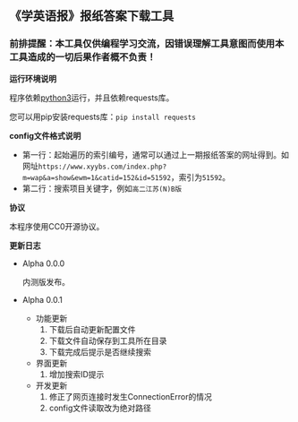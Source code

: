 ## 《学英语报》报纸答案下载工具

### 前排提醒：本工具仅供编程学习交流，因错误理解工具意图而使用本工具造成的一切后果作者概不负责！

**运行环境说明**

程序依赖[python3](https://www.python.org/)运行，并且依赖requests库。

您可以用pip安装requests库：`pip install requests`

**config文件格式说明**

- 第一行：起始遍历的索引编号，通常可以通过上一期报纸答案的网址得到。如网址`https://www.xyybs.com/index.php?m=wap&a=show&ewm=1&catid=152&id=51592`，索引为`51592`。
- 第二行：搜索项目关键字，例如`高二江苏(N)B版`

**协议**

本程序使用CC0开源协议。

**更新日志**

- Alpha 0.0.0

  内测版发布。
  
- Alpha 0.0.1
  - 功能更新
    1. 下载后自动更新配置文件
    2. 下载文件自动保存到工具所在目录
    3. 下载完成后提示是否继续搜索
  - 界面更新
    1. 增加搜索ID提示
  - 开发更新
    1. 修正了网页连接时发生ConnectionError的情况
    2. config文件读取改为绝对路径